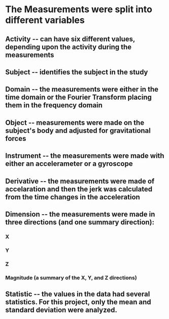 # The Measurements were split into different variables
## Activity -- can have six different values, depending upon the activity during the measurements
## Subject -- identifies the subject in the  study
## Domain -- the measurements were either in the time domain or the Fourier Transform placing them in the frequency domain
## Object -- measurements were made on the subject's body and adjusted for gravitational forces
## Instrument -- the measurements were made with either an accelerameter or a gyroscope
## Derivative -- the measurements were made of accelaration and then the jerk was calculated from the time changes in the acceleration
## Dimension -- the measurements were made in three directions (and one summary direction):
### X
### Y
### Z
### Magnitude (a summary of the X, Y, and Z directions)
## Statistic -- the values in the data had several statistics.  For this project, only the mean and standard deviation were analyzed.